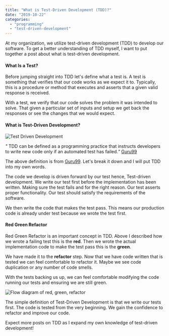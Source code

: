 ```yaml
---
title: "What is Test-Driven Development (TDD)?"
date: "2019-10-22"
categories: 
  - "programming"
  - "test-driven-development"
---
```


At my organization, we utilize test-driven development (TDD) to develop our software. To get a better understanding of TDD myself, I want to put together a post about what is test-driven development.

#### What Is a Test?

Before jumping straight into TDD let's define what a test is. A test is something that verifies that our code works as we expect it to. Typically, this is a procedure or method that executes and asserts that a given valid response is received.

With a test, we verify that our code solves the problem it was intended to solve. That given a particular set of inputs and setup we get back the responses or see the changes that we would expect.

#### What is Test-Driven Development?

![Test Driven Development](/images/forPosts/tdd.png)

_"_ TDD can be defined as a programming practice that instructs developers to write new code only if an automated test has failed._"_ [Guru99](https://www.guru99.com/test-driven-development.html)

The above definition is from [Guru99](https://www.guru99.com/test-driven-development.html). Let's break it down and I will put TDD into my own words.

The code we develop is driven forward by our test hence, Test-driven development. We write our test first before the implementation has been written. Making sure the test fails and for the right reason. Our test asserts proper functionality. Our test should satisfy the requirements of the software.

We then write the code that makes the test pass. This means our production code is already under test because we wrote the test first.

#### Red Green Refactor

Red Green Refactor is an important concept in TDD. Above I described how we wrote a failing test this is the **red**. Then we wrote the actual implementation code to make the test pass this is the **green**.

We have made it to the **refactor** step. Now that we have code written that is tested we can feel comfortable to refactor it. Maybe we see code duplication or any number of code smells.

With the tests backing us up, we can feel comfortable modifying the code running our tests and ensuring we are still green.

![Flow diagram of red, green, refactor](/images/forPosts/red-green-refactor.jpg)

The simple definition of Test-Driven Development is that we write our tests first. The code is tested from the very beginning. We gain the confidence to refactor and improve our code.

Expect more posts on TDD as I expand my own knowledge of test-driven development!
